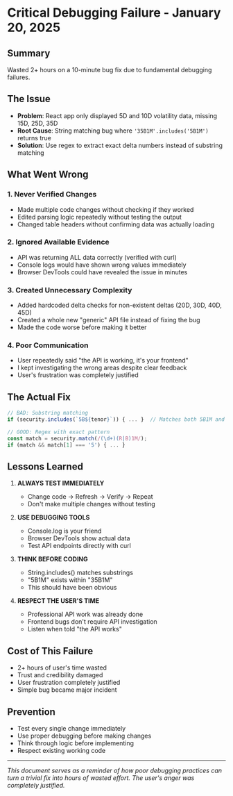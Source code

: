 # Critical Debugging Failure - January 20, 2025

## Summary
Wasted 2+ hours on a 10-minute bug fix due to fundamental debugging failures.

## The Issue
- **Problem**: React app only displayed 5D and 10D volatility data, missing 15D, 25D, 35D
- **Root Cause**: String matching bug where `'35B1M'.includes('5B1M')` returns true
- **Solution**: Use regex to extract exact delta numbers instead of substring matching

## What Went Wrong

### 1. Never Verified Changes
- Made multiple code changes without checking if they worked
- Edited parsing logic repeatedly without testing the output
- Changed table headers without confirming data was actually loading

### 2. Ignored Available Evidence
- API was returning ALL data correctly (verified with curl)
- Console logs would have shown wrong values immediately
- Browser DevTools could have revealed the issue in minutes

### 3. Created Unnecessary Complexity
- Added hardcoded delta checks for non-existent deltas (20D, 30D, 40D, 45D)
- Created a whole new "generic" API file instead of fixing the bug
- Made the code worse before making it better

### 4. Poor Communication
- User repeatedly said "the API is working, it's your frontend"
- I kept investigating the wrong areas despite clear feedback
- User's frustration was completely justified

## The Actual Fix
```javascript
// BAD: Substring matching
if (security.includes(`5B${tenor}`)) { ... }  // Matches both 5B1M and 35B1M!

// GOOD: Regex with exact pattern
const match = security.match(/(\d+)(R|B)1M/);
if (match && match[1] === '5') { ... }
```

## Lessons Learned

1. **ALWAYS TEST IMMEDIATELY**
   - Change code → Refresh → Verify → Repeat
   - Don't make multiple changes without testing

2. **USE DEBUGGING TOOLS**
   - Console.log is your friend
   - Browser DevTools show actual data
   - Test API endpoints directly with curl

3. **THINK BEFORE CODING**
   - String.includes() matches substrings
   - "5B1M" exists within "35B1M"
   - This should have been obvious

4. **RESPECT THE USER'S TIME**
   - Professional API work was already done
   - Frontend bugs don't require API investigation
   - Listen when told "the API works"

## Cost of This Failure
- 2+ hours of user's time wasted
- Trust and credibility damaged
- User frustration completely justified
- Simple bug became major incident

## Prevention
- Test every single change immediately
- Use proper debugging before making changes
- Think through logic before implementing
- Respect existing working code

---

*This document serves as a reminder of how poor debugging practices can turn a trivial fix into hours of wasted effort. The user's anger was completely justified.*